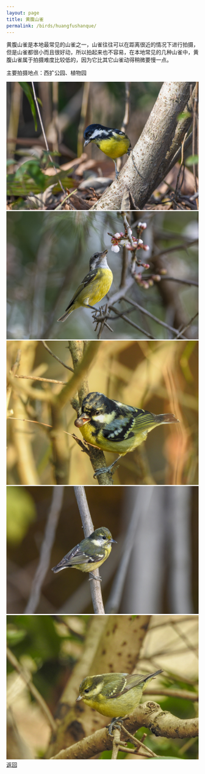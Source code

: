```yaml
---
layout: page
title: 黄腹山雀
permalink: /birds/huangfushanque/
---
```

黄腹山雀是本地最常见的山雀之一，山雀往往可以在距离很近的情况下进行拍摄，但是山雀都很小而且很好动，所以拍起来也不容易，在本地常见的几种山雀中，黄腹山雀属于拍摄难度比较低的，因为它比其它山雀动得稍微要慢一点。

主要拍摄地点：西扩公园、植物园

![](../picture/黄腹山雀/DSC_1195.jpg)
![](../picture/黄腹山雀/DSC_3775-NEF_DxO_DeepPRIME.jpg)
![](../picture/黄腹山雀/DSCN5433.jpg)
![](../picture/黄腹山雀/DSC_0987.jpg)
![](../picture/黄腹山雀/DSCN6508.jpg)
[返回](../../)
